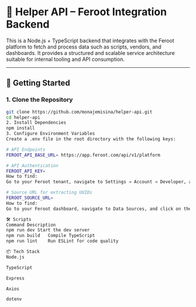 # 🔧 Helper API – Feroot Integration Backend

This is a Node.js + TypeScript backend that integrates with the Feroot platform to fetch and process data such as scripts, vendors, and dashboards. It provides a structured and scalable service architecture suitable for internal tooling and API consumption.

---

## 🚀 Getting Started

### 1. Clone the Repository

```bash
git clone https://github.com/monajemisina/helper-api.git
cd helper-api
2. Install Dependencies
npm install
3. Configure Environment Variables
Create a .env file in the root directory with the following keys:

# API Endpoints
FEROOT_API_BASE_URL= https://app.feroot.com/api/v1/platform

# API Authentication
FEROOT_API_KEY=
How to find:
Go to your Feroot tenant, navigate to Settings → Account → Developer, and click Create API Key to generate one.

# Source URL for extracting UUIDs
FEROOT_SOURCE_URL=
How to find:
Go to your Feroot dashboard, navigate to Data Sources, and click on the specific crawler. You’ll be able to copy the full source URL from the browser.

🛠 Scripts
Command	Description
npm run dev	Start the dev server
npm run build	Compile TypeScript
npm run lint	Run ESLint for code quality

📦 Tech Stack
Node.js

TypeScript

Express

Axios

dotenv

